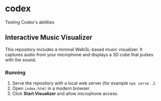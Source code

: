 # codex

Testing Codex's abilities

## Interactive Music Visualizer

This repository includes a minimal WebGL-based music visualizer. It captures audio from your microphone and displays a 3D cube that pulses with the sound.

### Running

1. Serve the repository with a local web server (for example `npx serve .`).
2. Open `index.html` in a modern browser.
3. Click **Start Visualizer** and allow microphone access.
